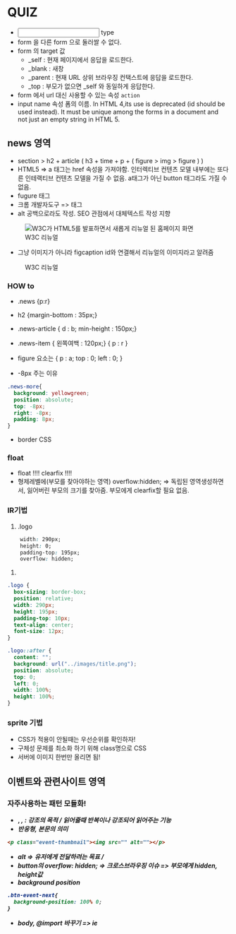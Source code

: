 # QUIZ

- <input> type
- form 을 다른 form 으로 둘러쌀 수 없다.
- form 의 target 값
  + _self : 현재 페이지에서 응답을 로드한다.
  + _blank : 새창
  + _parent : 현재 URL 상위 브라우징 컨택스트에 응답을 로드한다.
  + _top : 부모가 없으면 _self 와 동일하게 응답한다.
- form 에서 url 대신 사용할 수 있는 속성 `action`
- input name 속성
  폼의 이름. In HTML 4,its use is deprecated (id should be used instead). It must be unique among the forms in a document and not just an empty string in HTML 5.



## news 영역
- section > h2 + article ( h3 + time + p + ( figure > img > figure ) )
- HTML5 => a 태그는 href 속성을 가져야함. 인터렉티브 컨텐츠 모델 내부에는 또다른 인테랙티브 컨텐츠 모델을 가질 수 없음. a태그가 아닌 button 태그라도 가질 수 없음.
- fugure 태그
- 크롬 개발자도구 => 태그
- alt 공백으로라도 작성. SEO 관점에서 대체텍스트 작성 지향
<figure class="news-item-thumbnail">
  <img src="images/news.gif" alt="W3C가 HTML5를 발표하면서 새롭게 리뉴얼 된 홈페이지 화면">
  <figcaption>W3C 리뉴얼</figcaption>
</figure>

- 그냥 이미지가 아니라 figcaption id와 연결해서 리뉴얼의 이미지라고 알려줌
<figure class="news-item-thumbnail">
  <img src="images/news.gif" alt="" area-labelledby="news-thumbnail">
  <figcaption id="news-thumbnail">W3C 리뉴얼</figcaption>
</figure>

### HOW to
- .news {p:r}
- h2 {margin-bottom : 35px;}
- .news-article { d : b; min-height : 150px;}
- .news-item { 왼쪽여백 : 120px;} { p : r }
- figure 요소는 { p : a; top : 0; left : 0; }

- -8px 주는 이유
```css
.news-more{
  background: yellowgreen;
  position: absolute;
  top: -8px;
  right: -8px;
  padding: 8px;
}
```
- border CSS

### float
- float !!!! clearfix !!!!
- 형제레벨에(부모를 찾아야하는 영역) overflow:hidden; => 독립된 영역생성하면서, 잃어버린 부모의 크기를 찾아줌. 부모에게 clearfix할 필요 없음.

### IR기법
1. .logo
```css
    width: 290px;
    height: 0;
    padding-top: 195px;
    overflow: hidden;
```

1.
```css
.logo {
  box-sizing: border-box;
  position: relative;
  width: 290px;
  height: 195px;
  padding-top: 10px;
  text-align: center;
  font-size: 12px;
}

.logo::after {
  content: "";
  background: url("../images/title.png");
  position: absolute;
  top: 0;
  left: 0;
  width: 100%;
  height: 100%;
}
```      

### sprite 기법
- CSS가 적용이 안될때는 우선순위를 확인하자!
- 구체성 문제를 최소화 하기 위해 class명으로 CSS
- 서버에 이미지 한번만 올리면 됨! 


## 이벤트와 관련사이트 영역
### 자주사용하는 패턴 모듈화!
- <strong> , <em> , <i> : 강조의 목적 / 읽어줄때 반복이나 강조되어 읽어주는 기능
- 반응형, 본문의 의미
```html
<p class="event-thumbnail"><img src="" alt=""></p>
```
- alt => 유저에게 전달하려는 목표 / 
- button의 overflow: hidden; => 크로스브라우징 이슈 => 부모에게 hidden, height값
- background position 
```css
.btn-event-next{
  background-position: 100% 0;
}
```
- body, @import 바꾸기 => ie